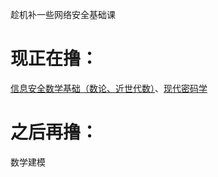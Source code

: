 趁机补一些网络安全基础课

# 现正在撸：

[信息安全数学基础（数论、近世代数）](/网络安全基础课/信息安全数学基础)、[现代密码学](/网络安全基础课/现代密码学)

# 之后再撸：

数学建模
